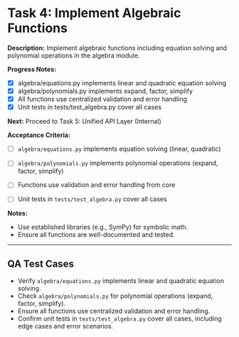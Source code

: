 # Task 4: Implement Algebraic Functions

**Description:**
Implement algebraic functions including equation solving and polynomial operations in the algebra module.

**Progress Notes:**
- [x] algebra/equations.py implements linear and quadratic equation solving
- [x] algebra/polynomials.py implements expand, factor, simplify
- [x] All functions use centralized validation and error handling
- [x] Unit tests in tests/test_algebra.py cover all cases

**Next:** Proceed to Task 5: Unified API Layer (Internal)

**Acceptance Criteria:**
- [ ] `algebra/equations.py` implements equation solving (linear, quadratic)
- [ ] `algebra/polynomials.py` implements polynomial operations (expand, factor, simplify)
- [ ] Functions use validation and error handling from core
- [ ] Unit tests in `tests/test_algebra.py` cover all cases


**Notes:**
- Use established libraries (e.g., SymPy) for symbolic math.
- Ensure all functions are well-documented and tested.

---

## QA Test Cases

- Verify `algebra/equations.py` implements linear and quadratic equation solving.
- Check `algebra/polynomials.py` for polynomial operations (expand, factor, simplify).
- Ensure all functions use centralized validation and error handling.
- Confirm unit tests in `tests/test_algebra.py` cover all cases, including edge cases and error scenarios.
